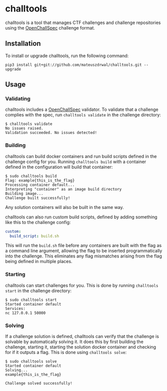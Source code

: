 # challtools

challtools is a tool that manages CTF challenges and challenge repositories using the [OpenChallSpec](https://openchallspec.readthedocs.io/) challenge format.

## Installation

To install or upgrade challtools, run the following command:

```
pip3 install git+git://github.com/mateuszdrwal/challtools.git --upgrade
```

## Usage

### Validating

challtools includes a [OpenChallSpec](https://openchallspec.readthedocs.io/) validator. To validate that a challenge complies with the spec, run `challtools validate` in the challenge directory:

```
$ challtools validate
No issues raised.
Validation succeeded. No issues detected!
```

### Building

challtools can build docker containers and run build scripts defined in the challenge config for you. Running `challtools build` with a container defined in the configuration will build that container:

```
$ sudo challtools build
Flag: example{this_is_the_flag}
Processing container default...
Interpreting "container" as an image build directory
Building image...
Challenge built successfully!
```

Any solution containers will also be built in the same way.

challtools can also run custom build scripts, defined by adding something like this to the challenge config:

```yaml
custom:
  build_script: build.sh
```

This will run the `build.sh` file before any containers are built with the flag as a command line argument, allowing the flag to be inserted programmatically into the challenge. This eliminates any flag mismatches arising from the flag being defined in multiple places.

### Starting

challtools can start challenges for you. This is done by running `challtools start` in the challenge directory:

```
$ sudo challtools start
Started container default
Services:
nc 127.0.0.1 50000
```

### Solving

If a challenge solution is defined, challtools can verify that the challenge is solvable by automatically solving it. It does this by first building the challenge, starting it, starting the solution docker container and checking for if it outputs a flag. This is done using `challtools solve`:

```
$ sudo challtools solve
Started container default
Solving...
example{this_is_the_flag}

Challenge solved successfully!
```
